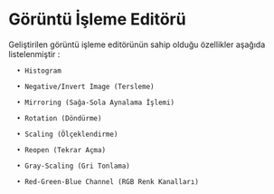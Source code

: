 # Görüntü İşleme Editörü

Geliştirilen görüntü işleme editörünün sahip olduğu özellikler aşağıda listelenmiştir : 

      • Histogram

      • Negative/Invert Image (Tersleme)

      • Mirroring (Sağa-Sola Aynalama İşlemi)

      • Rotation (Döndürme)

      • Scaling (Ölçeklendirme)

      • Reopen (Tekrar Açma)

      • Gray-Scaling (Gri Tonlama)

      • Red-Green-Blue Channel (RGB Renk Kanalları)

